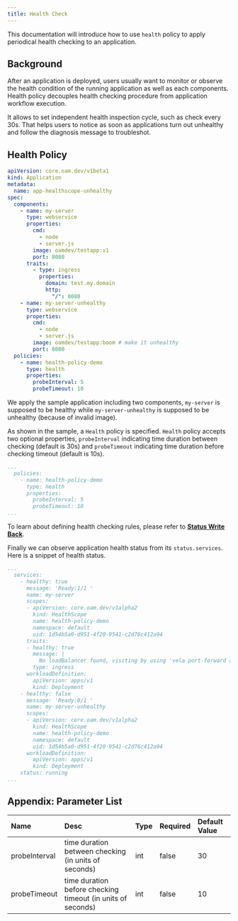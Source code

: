 ```yaml
---
title: Health Check
---
```


This documentation will introduce how to use `health` policy to apply periodical
health checking to an application.

## Background

After an application is deployed, users usually want to monitor or observe the
health condition of the running application as well as each components.
Health policy decouples health checking procedure from application workflow
execution.

It allows to set independent health inspection cycle, such as check every 30s.
That helps users to notice as soon as applications turn out unhealthy and
follow the diagnosis message to troubleshot.

## Health Policy

```yaml
apiVersion: core.oam.dev/v1beta1
kind: Application
metadata:
  name: app-healthscope-unhealthy
spec:
  components:
    - name: my-server
      type: webservice
      properties:
        cmd:
          - node
          - server.js
        image: oamdev/testapp:v1
        port: 8080
      traits:
        - type: ingress
          properties:
            domain: test.my.domain
            http:
              "/": 8080
    - name: my-server-unhealthy
      type: webservice
      properties:
        cmd:
          - node
          - server.js
        image: oamdev/testapp:boom # make it unhealthy
        port: 8080
  policies:
    - name: health-policy-demo
      type: health
      properties:
        probeInterval: 5
        probeTimeout: 10
```

We apply the sample application including two components, `my-server` is
supposed to be healthy while `my-server-unhealthy` is supposed to be unhealthy
(because of invalid image).

As shown in the sample, a `Health` policy is specified.
`Health` policy accepts two optional properties, `probeInterval` indicating time
duration between checking (default is 30s) and `probeTimeout` indicating time
duration before checking timeout (default is 10s).

```yaml
...
  policies:
    - name: health-policy-demo
      type: health
      properties:
        probeInterval: 5
        probeTimeout: 10
...
```

To learn about defining health checking rules, please refer to **[Status Write Back](../../platform-engineers/traits/status)**.

Finally we can observe application health status from its `status.services`.
Here is a snippet of health status.

```yaml
...
  services:
    - healthy: true
      message: 'Ready:1/1 '
      name: my-server
      scopes:
      - apiVersion: core.oam.dev/v1alpha2
        kind: HealthScope
        name: health-policy-demo
        namespace: default
        uid: 1d54b5a0-d951-4f20-9541-c2d76c412a94
      traits:
      - healthy: true
        message: |
          No loadBalancer found, visiting by using 'vela port-forward app-healthscope-unhealthy'
        type: ingress
      workloadDefinition:
        apiVersion: apps/v1
        kind: Deployment
    - healthy: false
      message: 'Ready:0/1 '
      name: my-server-unhealthy
      scopes:
      - apiVersion: core.oam.dev/v1alpha2
        kind: HealthScope
        name: health-policy-demo
        namespace: default
        uid: 1d54b5a0-d951-4f20-9541-c2d76c412a94
      workloadDefinition:
        apiVersion: apps/v1
        kind: Deployment
    status: running
...
```

## Appendix: Parameter List

Name | Desc | Type | Required | Default Value
:---------- | :----------- | :----------- | :----------- | :-----------
probeInterval|time duration between checking (in units of seconds) | int |false| 30
probeTimeout|time duration before checking timeout (in units of seconds) | int |false| 10